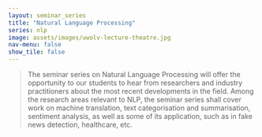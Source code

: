 ```yaml
---
layout: seminar_series
title: "Natural Language Processing"
series: nlp
image: assets/images/uwolv-lecture-theatre.jpg
nav-menu: false
show_tile: false
---
```


> The seminar series on Natural Language Processing will offer the opportunity to our students to hear from researchers and industry practitioners about the most recent developments in the field.  Among the research areas relevant to NLP, the seminar series shall cover work on machine translation, text categorisation and summarisation, sentiment analysis, as well as some of its application, such as in fake news detection, healthcare, etc.
